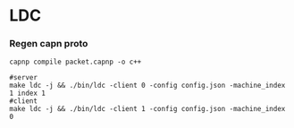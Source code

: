 # LDC

### Regen capn proto

```
capnp compile packet.capnp -o c++
```

```
#server
make ldc -j && ./bin/ldc -client 0 -config config.json -machine_index 1 index 1
#client
make ldc -j && ./bin/ldc -client 1 -config config.json -machine_index 0 
```